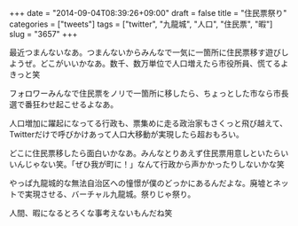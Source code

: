 +++
date = "2014-09-04T08:39:26+09:00"
draft = false
title = "住民票祭り"
categories = ["tweets"]
tags = ["twitter", "九龍城", "人口", "住民票", "暇"]
slug = "3657"
+++

最近つまんないなあ。つまんないからみんなで一気に一箇所に住民票移す遊びしようぜ。どこがいいかなあ。数千、数万単位で人口増えたら市役所員、慌てるよきっと笑

フォロワーみんなで住民票をノリで一箇所に移したら、ちょっとした市なら市長選で番狂わせ起こせるよなあ。

人口増加に躍起になってる行政も、票集めに走る政治家もさくっと飛び越えて、Twitterだけで呼びかけあって人口大移動が実現したら超おもろい。

どこに住民票移したら面白いかなあ。みんなとりあえず住民票用意しといたらいいんじゃない笑。「ぜひ我が町に！」なんて行政から声かかったりしないかな笑

やっぱ九龍城的な無法自治区への憧憬が僕のどっかにあるんだよな。廃墟とネットで実現させる、バーチャル九龍城。祭りじゃ祭り。

人間、暇になるとろくな事考えないもんだね笑
